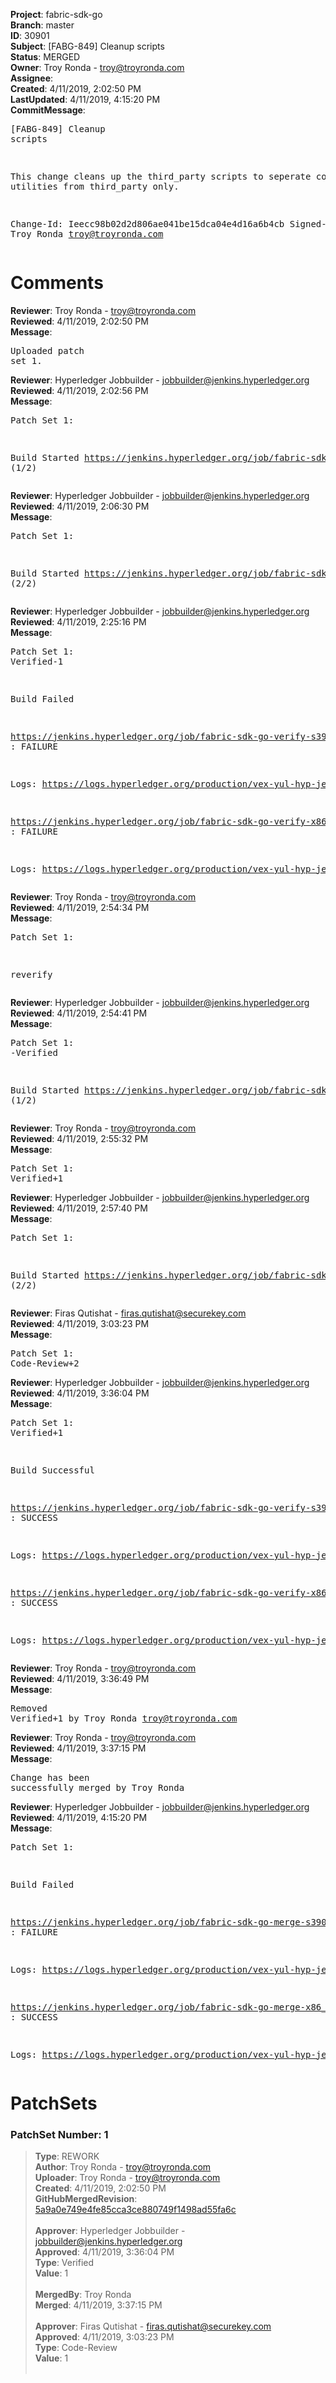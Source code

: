 <strong>Project</strong>: fabric-sdk-go<br><strong>Branch</strong>: master<br><strong>ID</strong>: 30901<br><strong>Subject</strong>: [FABG-849] Cleanup scripts<br><strong>Status</strong>: MERGED<br><strong>Owner</strong>: Troy Ronda - troy@troyronda.com<br><strong>Assignee</strong>:<br><strong>Created</strong>: 4/11/2019, 2:02:50 PM<br><strong>LastUpdated</strong>: 4/11/2019, 4:15:20 PM<br><strong>CommitMessage</strong>:<br><pre>[FABG-849] Cleanup scripts

This change cleans up the third_party scripts to seperate common
utilities from third_party only.

Change-Id: Ieecc98b02d2d806ae041be15dca04e4d16a6b4cb
Signed-off-by: Troy Ronda <troy@troyronda.com>
</pre><h1>Comments</h1><strong>Reviewer</strong>: Troy Ronda - troy@troyronda.com<br><strong>Reviewed</strong>: 4/11/2019, 2:02:50 PM<br><strong>Message</strong>: <pre>Uploaded patch set 1.</pre><strong>Reviewer</strong>: Hyperledger Jobbuilder - jobbuilder@jenkins.hyperledger.org<br><strong>Reviewed</strong>: 4/11/2019, 2:02:56 PM<br><strong>Message</strong>: <pre>Patch Set 1:

Build Started https://jenkins.hyperledger.org/job/fabric-sdk-go-verify-s390x/145/ (1/2)</pre><strong>Reviewer</strong>: Hyperledger Jobbuilder - jobbuilder@jenkins.hyperledger.org<br><strong>Reviewed</strong>: 4/11/2019, 2:06:30 PM<br><strong>Message</strong>: <pre>Patch Set 1:

Build Started https://jenkins.hyperledger.org/job/fabric-sdk-go-verify-x86_64/106/ (2/2)</pre><strong>Reviewer</strong>: Hyperledger Jobbuilder - jobbuilder@jenkins.hyperledger.org<br><strong>Reviewed</strong>: 4/11/2019, 2:25:16 PM<br><strong>Message</strong>: <pre>Patch Set 1: Verified-1

Build Failed 

https://jenkins.hyperledger.org/job/fabric-sdk-go-verify-s390x/145/ : FAILURE

Logs: https://logs.hyperledger.org/production/vex-yul-hyp-jenkins-3/fabric-sdk-go-verify-s390x/145

https://jenkins.hyperledger.org/job/fabric-sdk-go-verify-x86_64/106/ : FAILURE

Logs: https://logs.hyperledger.org/production/vex-yul-hyp-jenkins-3/fabric-sdk-go-verify-x86_64/106</pre><strong>Reviewer</strong>: Troy Ronda - troy@troyronda.com<br><strong>Reviewed</strong>: 4/11/2019, 2:54:34 PM<br><strong>Message</strong>: <pre>Patch Set 1:

reverify</pre><strong>Reviewer</strong>: Hyperledger Jobbuilder - jobbuilder@jenkins.hyperledger.org<br><strong>Reviewed</strong>: 4/11/2019, 2:54:41 PM<br><strong>Message</strong>: <pre>Patch Set 1: -Verified

Build Started https://jenkins.hyperledger.org/job/fabric-sdk-go-verify-s390x/147/ (1/2)</pre><strong>Reviewer</strong>: Troy Ronda - troy@troyronda.com<br><strong>Reviewed</strong>: 4/11/2019, 2:55:32 PM<br><strong>Message</strong>: <pre>Patch Set 1: Verified+1</pre><strong>Reviewer</strong>: Hyperledger Jobbuilder - jobbuilder@jenkins.hyperledger.org<br><strong>Reviewed</strong>: 4/11/2019, 2:57:40 PM<br><strong>Message</strong>: <pre>Patch Set 1:

Build Started https://jenkins.hyperledger.org/job/fabric-sdk-go-verify-x86_64/108/ (2/2)</pre><strong>Reviewer</strong>: Firas Qutishat - firas.qutishat@securekey.com<br><strong>Reviewed</strong>: 4/11/2019, 3:03:23 PM<br><strong>Message</strong>: <pre>Patch Set 1: Code-Review+2</pre><strong>Reviewer</strong>: Hyperledger Jobbuilder - jobbuilder@jenkins.hyperledger.org<br><strong>Reviewed</strong>: 4/11/2019, 3:36:04 PM<br><strong>Message</strong>: <pre>Patch Set 1: Verified+1

Build Successful 

https://jenkins.hyperledger.org/job/fabric-sdk-go-verify-s390x/147/ : SUCCESS

Logs: https://logs.hyperledger.org/production/vex-yul-hyp-jenkins-3/fabric-sdk-go-verify-s390x/147

https://jenkins.hyperledger.org/job/fabric-sdk-go-verify-x86_64/108/ : SUCCESS

Logs: https://logs.hyperledger.org/production/vex-yul-hyp-jenkins-3/fabric-sdk-go-verify-x86_64/108</pre><strong>Reviewer</strong>: Troy Ronda - troy@troyronda.com<br><strong>Reviewed</strong>: 4/11/2019, 3:36:49 PM<br><strong>Message</strong>: <pre>Removed Verified+1 by Troy Ronda <troy@troyronda.com>
</pre><strong>Reviewer</strong>: Troy Ronda - troy@troyronda.com<br><strong>Reviewed</strong>: 4/11/2019, 3:37:15 PM<br><strong>Message</strong>: <pre>Change has been successfully merged by Troy Ronda</pre><strong>Reviewer</strong>: Hyperledger Jobbuilder - jobbuilder@jenkins.hyperledger.org<br><strong>Reviewed</strong>: 4/11/2019, 4:15:20 PM<br><strong>Message</strong>: <pre>Patch Set 1:

Build Failed 

https://jenkins.hyperledger.org/job/fabric-sdk-go-merge-s390x/23/ : FAILURE

Logs: https://logs.hyperledger.org/production/vex-yul-hyp-jenkins-3/fabric-sdk-go-merge-s390x/23

https://jenkins.hyperledger.org/job/fabric-sdk-go-merge-x86_64/23/ : SUCCESS

Logs: https://logs.hyperledger.org/production/vex-yul-hyp-jenkins-3/fabric-sdk-go-merge-x86_64/23</pre><h1>PatchSets</h1><h3>PatchSet Number: 1</h3><blockquote><strong>Type</strong>: REWORK<br><strong>Author</strong>: Troy Ronda - troy@troyronda.com<br><strong>Uploader</strong>: Troy Ronda - troy@troyronda.com<br><strong>Created</strong>: 4/11/2019, 2:02:50 PM<br><strong>GitHubMergedRevision</strong>: [5a9a0e749e4fe85cca3ce880749f1498ad55fa6c](https://github.com/hyperledger-gerrit-archive/fabric-sdk-go/commit/5a9a0e749e4fe85cca3ce880749f1498ad55fa6c)<br><br><strong>Approver</strong>: Hyperledger Jobbuilder - jobbuilder@jenkins.hyperledger.org<br><strong>Approved</strong>: 4/11/2019, 3:36:04 PM<br><strong>Type</strong>: Verified<br><strong>Value</strong>: 1<br><br><strong>MergedBy</strong>: Troy Ronda<br><strong>Merged</strong>: 4/11/2019, 3:37:15 PM<br><br><strong>Approver</strong>: Firas Qutishat - firas.qutishat@securekey.com<br><strong>Approved</strong>: 4/11/2019, 3:03:23 PM<br><strong>Type</strong>: Code-Review<br><strong>Value</strong>: 1<br><br></blockquote>